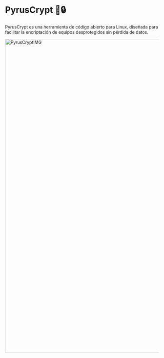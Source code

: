 # PyrusCrypt 🐲🔒
PyrusCrypt es una herramienta de código abierto para Linux, diseñada para facilitar la encriptación de equipos desprotegidos sin pérdida de datos.

<img width="1536" height="1024" alt="PyrusCryptIMG" src="https://github.com/user-attachments/assets/abbeff9f-9ac4-4511-8a30-ed26e9cb7b93" />



